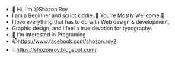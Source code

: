 - 👋 Hi, I’m @Shozon Roy
- I am a Beginner and script kiddie..🤪 You're  Mostly Wellcome 🖤
- I love everything that has to do with Web design & development, 
- Graphic design, and I feel a true devotion for typography.
- 👀 I’m interested in Programing
- 📫https://www.facebook.com/shozon.roy2 
- 💥https://shozonroy.blogspot.com/


